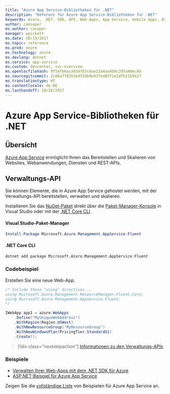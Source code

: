 ```yaml
---
title: "Azure App Service-Bibliotheken für .NET"
description: "Referenz für Azure App Service-Bibliotheken für .NET"
keywords: Azure, .NET, SDK, API, Web-Apps, App Service, mobile Apps, ASP.NET
author: camsoper
ms.author: casoper
manager: wpickett
ms.date: 10/19/2017
ms.topic: reference
ms.prod: azure
ms.technology: azure
ms.devlang: dotnet
ms.service: app-service
ms.custom: devcenter, svc-overview
ms.openlocfilehash: 9f54fb6aca934f07c6ae23a4ae40dc29fa48ec8b
ms.sourcegitcommit: 2c08a778353ed743b9e437ed85f2e1dfb21b9427
ms.translationtype: HT
ms.contentlocale: de-DE
ms.lasthandoff: 10/26/2017
---
```

# <a name="azure-app-service-libraries-for-net"></a>Azure App Service-Bibliotheken für .NET

## <a name="overview"></a>Übersicht

[Azure App Service](/azure/app-service/app-service-value-prop-what-is) ermöglicht Ihnen das Bereitstellen und Skalieren von Websites, Webanwendungen, Diensten und REST-APIs.

## <a name="management-api"></a>Verwaltungs-API

Sie können Elemente, die in Azure App Service gehostet werden, mit der Verwaltungs-API bereitstellen, verwalten und skalieren.

Installieren Sie das [NuGet-Paket](https://www.nuget.org/packages/Microsoft.Azure.Management.AppService.Fluent) direkt über die [Paket-Manager-Konsole][PackageManager] in Visual Studio oder mit der [.NET Core CLI][DotNetCLI].


#### <a name="visual-studio-package-manager"></a>Visual Studio-Paket-Manager

```powershell
Install-Package Microsoft.Azure.Management.AppService.Fluent
```

#### <a name="net-core-cli"></a>.NET Core CLI

```bash
dotnet add package Microsoft.Azure.Management.AppService.Fluent
```

### <a name="code-example"></a>Codebeispiel

Erstellen Sie eine neue Web-App.

```csharp
/* Include these "using" directives...
using Microsoft.Azure.Management.ResourceManager.Fluent.Core;
using Microsoft.Azure.Management.AppService.Fluent;
*/

IWebApp app1 = azure.WebApps
    .Define("MyUniqueWebAddress")
    .WithRegion(Region.USWest)
    .WithNewResourceGroup("MyResourceGroup")
    .WithNewWindowsPlan(PricingTier.StandardS1)
    .Create();
```

> [!div class="nextstepaction"]
> [Informationen zu den Verwaltungs-APIs](/dotnet/api/overview/azure/appservice/management)

### <a name="samples"></a>Beispiele

* [Verwalten Ihrer Web-Apps mit dem .NET SDK für Azure](https://azure.microsoft.com/en-us/resources/samples/app-service-web-dotnet-manage/)
* [ASP.NET-Beispiel für Azure App Service](https://azure.microsoft.com/en-us/resources/samples/app-service-web-dotnet-get-started/)

Zeigen Sie die [vollständige Liste](https://azure.microsoft.com/en-us/resources/samples/?platform=dotnet&term=app%20service) von Beispielen für Azure App Service an.

[PackageManager]: https://docs.microsoft.com/nuget/tools/package-manager-console
[DotNetCLI]: https://docs.microsoft.com/dotnet/core/tools/dotnet-add-package